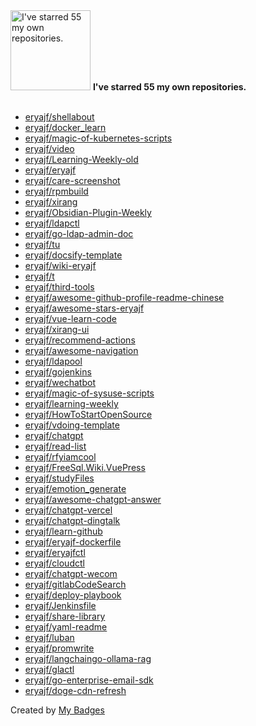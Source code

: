 <img src="https://my-badges.github.io/my-badges/self-star.png" alt="I&apos;ve starred 55 my own repositories." title="I&apos;ve starred 55 my own repositories." width="128">
<strong>I&apos;ve starred 55 my own repositories.</strong>
<br><br>

- <a href="https://github.com/eryajf/shellabout">eryajf/shellabout</a>
- <a href="https://github.com/eryajf/docker_learn">eryajf/docker_learn</a>
- <a href="https://github.com/eryajf/magic-of-kubernetes-scripts">eryajf/magic-of-kubernetes-scripts</a>
- <a href="https://github.com/eryajf/video">eryajf/video</a>
- <a href="https://github.com/eryajf/Learning-Weekly-old">eryajf/Learning-Weekly-old</a>
- <a href="https://github.com/eryajf/eryajf">eryajf/eryajf</a>
- <a href="https://github.com/eryajf/care-screenshot">eryajf/care-screenshot</a>
- <a href="https://github.com/eryajf/rpmbuild">eryajf/rpmbuild</a>
- <a href="https://github.com/eryajf/xirang">eryajf/xirang</a>
- <a href="https://github.com/eryajf/Obsidian-Plugin-Weekly">eryajf/Obsidian-Plugin-Weekly</a>
- <a href="https://github.com/eryajf/ldapctl">eryajf/ldapctl</a>
- <a href="https://github.com/eryajf/go-ldap-admin-doc">eryajf/go-ldap-admin-doc</a>
- <a href="https://github.com/eryajf/tu">eryajf/tu</a>
- <a href="https://github.com/eryajf/docsify-template">eryajf/docsify-template</a>
- <a href="https://github.com/eryajf/wiki-eryajf">eryajf/wiki-eryajf</a>
- <a href="https://github.com/eryajf/t">eryajf/t</a>
- <a href="https://github.com/eryajf/third-tools">eryajf/third-tools</a>
- <a href="https://github.com/eryajf/awesome-github-profile-readme-chinese">eryajf/awesome-github-profile-readme-chinese</a>
- <a href="https://github.com/eryajf/awesome-stars-eryajf">eryajf/awesome-stars-eryajf</a>
- <a href="https://github.com/eryajf/vue-learn-code">eryajf/vue-learn-code</a>
- <a href="https://github.com/eryajf/xirang-ui">eryajf/xirang-ui</a>
- <a href="https://github.com/eryajf/recommend-actions">eryajf/recommend-actions</a>
- <a href="https://github.com/eryajf/awesome-navigation">eryajf/awesome-navigation</a>
- <a href="https://github.com/eryajf/ldapool">eryajf/ldapool</a>
- <a href="https://github.com/eryajf/gojenkins">eryajf/gojenkins</a>
- <a href="https://github.com/eryajf/wechatbot">eryajf/wechatbot</a>
- <a href="https://github.com/eryajf/magic-of-sysuse-scripts">eryajf/magic-of-sysuse-scripts</a>
- <a href="https://github.com/eryajf/learning-weekly">eryajf/learning-weekly</a>
- <a href="https://github.com/eryajf/HowToStartOpenSource">eryajf/HowToStartOpenSource</a>
- <a href="https://github.com/eryajf/vdoing-template">eryajf/vdoing-template</a>
- <a href="https://github.com/eryajf/chatgpt">eryajf/chatgpt</a>
- <a href="https://github.com/eryajf/read-list">eryajf/read-list</a>
- <a href="https://github.com/eryajf/rfyiamcool">eryajf/rfyiamcool</a>
- <a href="https://github.com/eryajf/FreeSql.Wiki.VuePress">eryajf/FreeSql.Wiki.VuePress</a>
- <a href="https://github.com/eryajf/studyFiles">eryajf/studyFiles</a>
- <a href="https://github.com/eryajf/emotion_generate">eryajf/emotion_generate</a>
- <a href="https://github.com/eryajf/awesome-chatgpt-answer">eryajf/awesome-chatgpt-answer</a>
- <a href="https://github.com/eryajf/chatgpt-vercel">eryajf/chatgpt-vercel</a>
- <a href="https://github.com/eryajf/chatgpt-dingtalk">eryajf/chatgpt-dingtalk</a>
- <a href="https://github.com/eryajf/learn-github">eryajf/learn-github</a>
- <a href="https://github.com/eryajf/eryajf-dockerfile">eryajf/eryajf-dockerfile</a>
- <a href="https://github.com/eryajf/eryajfctl">eryajf/eryajfctl</a>
- <a href="https://github.com/eryajf/cloudctl">eryajf/cloudctl</a>
- <a href="https://github.com/eryajf/chatgpt-wecom">eryajf/chatgpt-wecom</a>
- <a href="https://github.com/eryajf/gitlabCodeSearch">eryajf/gitlabCodeSearch</a>
- <a href="https://github.com/eryajf/deploy-playbook">eryajf/deploy-playbook</a>
- <a href="https://github.com/eryajf/Jenkinsfile">eryajf/Jenkinsfile</a>
- <a href="https://github.com/eryajf/share-library">eryajf/share-library</a>
- <a href="https://github.com/eryajf/yaml-readme">eryajf/yaml-readme</a>
- <a href="https://github.com/eryajf/luban">eryajf/luban</a>
- <a href="https://github.com/eryajf/promwrite">eryajf/promwrite</a>
- <a href="https://github.com/eryajf/langchaingo-ollama-rag">eryajf/langchaingo-ollama-rag</a>
- <a href="https://github.com/eryajf/glactl">eryajf/glactl</a>
- <a href="https://github.com/eryajf/go-enterprise-email-sdk">eryajf/go-enterprise-email-sdk</a>
- <a href="https://github.com/eryajf/doge-cdn-refresh">eryajf/doge-cdn-refresh</a>


Created by <a href="https://github.com/my-badges/my-badges">My Badges</a>